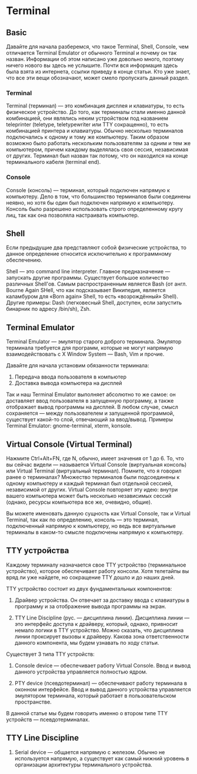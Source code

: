 # Terminal

## Basic

Давайте для начала разберемся, что такое Terminal, Shell, Console, чем отличается Terminal Emulator от обычного Terminal и почему он так назван. Информации об этом написано уже довольно много, поэтому ничего нового вы здесь не услышите. Почти вся информация здесь была взята из интернета, ссылки приведу в конце статьи. Кто уже знает, что все эти вещи обозначают, может смело пропускать данный раздел.

### Terminal

Terminal (терминал) — это комбинация дисплея и клавиатуры, то есть физическое устройство. До того, как терминалы стали именно данной комбинацией, они являлись неким устройством под названием teleprinter (teletype, teletypewriter или TTY сокращенно), то есть комбинацией принтера и клавиатуры. Обычно несколько терминалов подключались к одному и тому же компьютеру. Таким образом возможно было работать нескольким пользователям за одним и тем же компьютером, причем каждому выделялась своя сессия, независимая от других. Терминал был назван так потому, что он находился на конце терминального кабеля (terminal end).

### Console

Console (консоль) — терминал, который подключен напрямую к компьютеру. Дело в том, что большинство терминалов были соединены неявно, но хотя бы один был подключен напрямую к компьютеру. Консоль было разрешено использовать строго определенному кругу лиц, так как она позволяла настраивать компьютер.

## Shell

Если предыдущие два представляют собой физические устройства, то данное определение относится исключительно к программному обеспечению.

Shell — это command line interpreter. Главное предназначение — запускать другие программы. Существует большое количество различных Shell'ов. Самым распространенным является Bash (от англ. Bourne Again SHell, что как подсказывает Википедия, является каламбуром для «Born again» Shell, то есть «возрождённый» Shell). Другие примеры: Dash (легковесный Shell, доступен, если запустить бинарник по адресу /bin/sh), Zsh.

## Terminal Emulator

Terminal Emulator — эмулятор старого доброго терминала. Эмулятор терминала требуется для программ, которые не могут напрямую взаимодействовать с X Window System — Bash, Vim и прочие.

Давайте для начала установим обязанности терминала:

1. Передача ввода пользователя в компьютер
2. Доставка вывода компьютера на дисплей

Так и наш Terminal Emulator выполняет абсолютно то же самое: он доставляет ввод пользователя в запущенную программу, а также отображает вывод программы на дисплей. В любом случае, смысл сохраняется — между пользователем и запущенной программой, существует какой-то слой, отвечающий за ввод/вывод. Примеры Terminal Emulator: gnome-terminal, xterm, konsole.

## Virtual Console (Virtual Terminal)

Нажмите Ctrl+Alt+FN, где N, обычно, имеет значения от 1 до 6. То, что вы сейчас видели — называется Virtual Console (виртуальная консоль) или Virtual Terminal (виртуальный терминал). Помните, что я говорил ранее о терминалах? Множество терминалов были подсоединены к одному компьютеру и каждый терминал был отдельной сессией, независимой от других. Virtual Console повторяет эту идею: внутри вашего компьютера может быть несколько независимых сессий (однако, ресурсы компьютера все же, очевидно, общие).

Вы можете именовать данную сущность как Virtual Console, так и Virtual Terminal, так как по определению, консоль — это терминал, подключенный напрямую к компьютеру, но ведь все виртуальные терминалы в каком-то смысле подключены напрямую к компьютеру.

## TTY устройства

Каждому терминалу назначается свое TTY устройство (терминальное устройство), которое обеспечивает работу консоли. Хотя телетайпы вы вряд ли уже найдете, но сокращение TTY дошло и до наших дней.

TTY устройство состоит из двух фундаментальных компонентов:

1. Драйвер устройства. Он отвечает за доставку ввода с клавиатуры в программу и за отображение вывода программы на экран.

2. TTY Line Discipline (рус. — дисциплина линии). Дисциплина линии — это интерфейс доступа к драйверу, который, однако, привносит немало логики в TTY устройство. Можно сказать, что дисциплина линии проксирует вызовы к драйверу. Какова зона ответственности данного компонента, мы будем узнавать по ходу статьи.

Существует 3 типа TTY устройств:

1. Console device — обеспечивает работу Virtual Console. Ввод и вывод данного устройства управляется полностью ядром.

1. PTY device (псевдотерминал) — обеспечивают работу терминала в оконном интерфейсе. Ввод и вывод данного устройства управляется эмулятором терминала, который работает в пользовательском пространстве.

В данной статье мы будем говорить именно о втором типе TTY устройств — псевдотерминалах.

## TTY Line Discipline


1. Serial device — общается напрямую с железом. Обычно не используется напрямую, а существует как самый нижний уровень в организации архитектуры терминального устройства.
